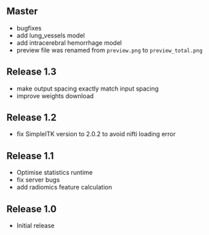 ## Master
* bugfixes
* add lung_vessels model
* add intracerebral hemorrhage model
* preview file was renamed from `preview.png` to `preview_total.png`


## Release 1.3
* make output spacing exactly match input spacing
* improve weights download


## Release 1.2
* fix SimpleITK version to 2.0.2 to avoid nifti loading error


## Release 1.1
* Optimise statistics runtime
* fix server bugs
* add radiomics feature calculation


## Release 1.0
* Initial release